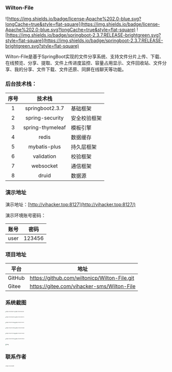 ### Wilton-File

![https://img.shields.io/badge/license-Apache%202.0-blue.svg?longCache=true&style=flat-square](https://img.shields.io/badge/license-Apache%202.0-blue.svg?longCache=true&style=flat-square)
![https://img.shields.io/badge/springboot-2.3.7.RELEASE-brightgreen.svg?style=flat-square](https://img.shields.io/badge/springboot-2.3.7.RELEASE-brightgreen.svg?style=flat-square)

Wilton-File是基于SpringBoot实现的文件分享系统、支持文件分片上传、下载、在线预览、分享、提取、文件上传进度监控、容量占用显示、文件回收站、文件分享、我的分享、文件下载、文件还原、同屏在线聊天等功能。

### 后台技术栈：

| 序号 |      技术栈      |              |
| :--: | :--------------: | ------------ |
|  1   | springboot2.3.7  | 基础框架     |
|  2   |  spring-security  | 安全校验框架 |
|  3   | spring-thymeleaf | 模板引擎     |
|  4   |      redis       | 数据缓存     |
|  5   |   mybatis-plus   | 持久层框架   |
|  6   |    validation    | 校验框架     |
|  7   |    websocket     | 通信框架     |
|  8   |      druid       | 数据源       |

###  演示地址

演示地址：[http://vihacker.top:8127](http://vihacker.top:8127/)

演示环境账号密码：

| 账号 |  密码  |
| :--: | :----: |
| user | 123456 |

###  项目地址

| 平台   | 地址                                       |
| ------ | ------------------------------------------ |
| GitHub | https://github.com/wiltonicp/Wilton-File.git |
| Gitee  | https://gitee.com/vihacker-sms/Wilton-File |

###  系统截图

<img src="https://oss.wiltonic.cn/image-20210601165617771.png" alt="image-20210601165617771" style="zoom: 15%;" /><img src="https://oss.wiltonic.cn/image-20210601165738810.png" alt="image-20210601165738810" style="zoom:15%;" />

<img src="https://oss.wiltonic.cn/image-20210601165830120.png" alt="image-20210601165830120" style="zoom:15%;" /><img src="https://oss.wiltonic.cn/image-20210601165923115.png" alt="image-20210601165923115" style="zoom:15%;" />

<img src="https://oss.wiltonic.cn/image-20210601170058168.png" alt="image-20210601170058168" style="zoom:15%;" /><img src="https://oss.wiltonic.cn/image-20210601170130132.png" alt="image-20210601170130132" style="zoom:15%;" />

<img src="https://oss.wiltonic.cn/image-20210601170239239.png" alt="image-20210601170239239" style="zoom:15%;" /><img src="https://oss.wiltonic.cn/image-20210601170318809.png" alt="image-20210601170318809" style="zoom:15%;" />

<img src="https://oss.wiltonic.cn/image-20210601170415782.png" alt="image-20210601170415782" style="zoom:15%;" /><img src="https://oss.wiltonic.cn/image-20210601170520655.png" alt="image-20210601170520655" style="zoom:15%;" />

<img src="https://oss.wiltonic.cn/image-20210601170901827.png" alt="image-20210601170901827" style="zoom:15%;" /><img src="https://oss.wiltonic.cn/image-20210601170952585.png" alt="image-20210601170952585" style="zoom:15%;" />

<img src="https://oss.wiltonic.cn/watermark,type_ZmFuZ3poZW5naGVpdGk,shadow_10,text_aHR0cHM6Ly9ibG9nLmNzZG4ubmV0L2hfal9jXzEyMw==,size_16,color_FFFFFF,t_70-20210601171025804.png" alt="img" style="zoom:25%;" />

### 联系作者
<img src="https://oss.wiltonic.cn/%E6%89%AB%E7%A0%81_%E6%90%9C%E7%B4%A2%E8%81%94%E5%90%88%E4%BC%A0%E6%92%AD%E6%A0%B7%E5%BC%8F-%E6%A0%87%E5%87%86%E8%89%B2%E7%89%88.png" alt="image-202106011656999" style="zoom: 15%;" />















